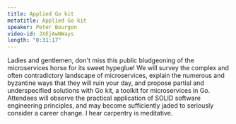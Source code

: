 ```yaml
---
title: Applied Go kit
metatitle: Applied Go kit
speaker: Peter Bourgon
video-id: JXEjAwNWays
length: "0:31:17"
---
```

Ladies and gentlemen, don't miss this public bludgeoning of the microservices horse for its sweet hypeglue! We will survey the complex and often contradictory landscape of microservices, explain the numerous and byzantine ways that they will ruin your day, and propose partial and underspecified solutions with Go kit, a toolkit for microservices in Go. Attendees will observe the practical application of SOLID software engineering principles, and may become sufficiently jaded to seriously consider a career change. I hear carpentry is meditative.